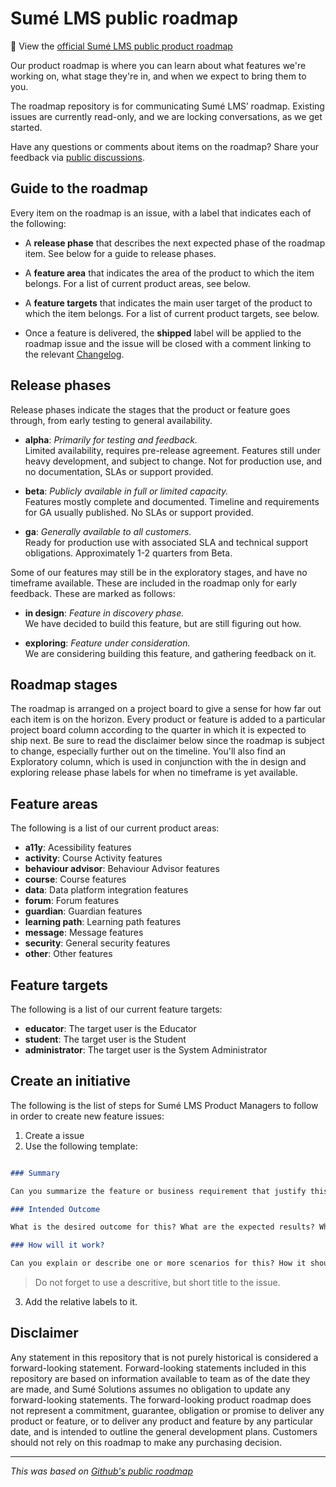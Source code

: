 # Sumé LMS public roadmap

:stars: View the [official Sumé LMS public product roadmap](https://github.com/orgs/sumelms/projects/4/views/1)

Our product roadmap is where you can learn about what features we're working on, what stage they're in, and when we expect to bring them to you.

The roadmap repository is for communicating Sumé LMS’ roadmap. Existing issues are currently read-only, and we are locking conversations, as we get started.

Have any questions or comments about items on the roadmap? Share your feedback via [public discussions](https://github.com/orgs/sumelms/discussions).


## Guide to the roadmap

Every item on the roadmap is an issue, with a label that indicates each of the following:

- A **release phase** that describes the next expected phase of the roadmap item. See below for a guide to release phases.

- A **feature area** that indicates the area of the product to which the item belongs. For a list of current product areas, see below.

- A **feature targets** that indicates the main user target of the product to which the item belongs. For a list of current product targets, see below.

- Once a feature is delivered, the **shipped** label will be applied to the roadmap issue and the issue will be closed with a comment linking to the relevant [Changelog](https://sumelms.com/changelog).

## Release phases

Release phases indicate the stages that the product or feature goes through, from early testing to general availability.

- **alpha**: _Primarily for testing and feedback._ \
Limited availability, requires pre-release agreement. Features still under heavy development, and subject to change. Not for production use, and no documentation, SLAs or support provided.

- **beta**: _Publicly available in full or limited capacity._ \
Features mostly complete and documented. Timeline and requirements for GA usually published. No SLAs or support provided.

- **ga**: _Generally available to all customers._ \
Ready for production use with associated SLA and technical support obligations. Approximately 1-2 quarters from Beta.

Some of our features may still be in the exploratory stages, and have no timeframe available. These are included in the roadmap only for early feedback. These are marked as follows:

- **in design**: _Feature in discovery phase._ \
We have decided to build this feature, but are still figuring out how.

- **exploring**: _Feature under consideration._ \
We are considering building this feature, and gathering feedback on it.

## Roadmap stages

The roadmap is arranged on a project board to give a sense for how far out each item is on the horizon. Every product or feature is added to a particular project board column according to the quarter in which it is expected to ship next. Be sure to read the disclaimer below since the roadmap is subject to change, especially further out on the timeline. You'll also find an Exploratory column, which is used in conjunction with the in design and exploring release phase labels for when no timeframe is yet available.

## Feature areas

The following is a list of our current product areas:

- **a11y**: Acessibility features
- **activity**: Course Activity features
- **behaviour advisor**: Behaviour Advisor features
- **course**: Course features
- **data**: Data platform integration features
- **forum**: Forum features
- **guardian**: Guardian features
- **learning path**: Learning path features
- **message**: Message features
- **security**: General security features
- **other**: Other features

## Feature targets

The following is a list of our current feature targets:

- **educator**: The target user is the Educator
- **student**: The target user is the Student
- **administrator**: The target user is the System Administrator

## Create an initiative

The following is the list of steps for Sumé LMS Product Managers to follow in order to create new feature issues:

1) Create a issue
2) Use the following template:

```md

### Summary

Can you summarize the feature or business requirement that justify this initiative?

### Intended Outcome

What is the desired outcome for this? What are the expected results? What define the success?

### How will it work?

Can you explain or describe one or more scenarios for this? How it should work? Who is going to interact with this?

```
> Do not forget to use a descritive, but short title to the issue.

3. Add the relative labels to it.

## Disclaimer

Any statement in this repository that is not purely historical is considered a forward-looking statement. Forward-looking statements included in this repository are based on information available to team as of the date they are made, and Sumé Solutions assumes no obligation to update any forward-looking statements. The forward-looking product roadmap does not represent a commitment, guarantee, obligation or promise to deliver any product or feature, or to deliver any product and feature by any particular date, and is intended to outline the general development plans. Customers should not rely on this roadmap to make any purchasing decision.

---
_This was based on [Github's public roadmap](https://github.com/github/roadmap)_